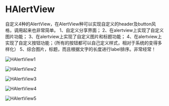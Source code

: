 HAlertView
==========

自定义4种的AlertView，在AlertView种可以实现自定义的header及button风格，调用起来也非常简单。
1、自定义分享界面；
2、在alertview上实现了自定义图片功能；
3、在alertview上实现了自定义图片和标题功能；
4、在alertview上实现了自定义按钮功能；（所有的按钮都可以自己定义样式，相对于系统的变得多样化）
5、综合图片，标题，而且根据文字的长度进行label排序。非常经常！

![HAlertView1](http://b178.photo.store.qq.com/psb?/V123fuoE13ecdf/x1VFRRIs3fNSELoxOhnwr0bfukrICEXcu8nRZnRoeGU!/b/dMD7J2qhEgAA&bo=4AFqA.ABagMFCSo!&rf=viewer_4)

![HAlertView2](http://a3.qpic.cn/psb?/V123fuoE13ecdf/mjI0vZDSanzoOy5vj6uRME7NFMYPs6nkNUS45lwxj3g!/b/dHwUvGpxEgAA&bo=4AFqA.ABagMFACM!&rf=viewer_4)

![HAlertView3](http://a3.qpic.cn/psb?/V123fuoE13ecdf/YeTJ7sZJwO8s6mT46iC6bDyCCSV9zHCdHnTCMsP4S2I!/b/dPkg6WhZGgAA&bo=4AFqA.ABagMFACM!&rf=viewer_4)

![HAlertView4](http://a3.qpic.cn/psb?/V123fuoE13ecdf/Tj2jSYq59VrVYSTQBt73Yf73tnDMKb7SK6l1FG8m0y0!/b/dGFB72j7GgAA&bo=4AFqA.ABagMFACM!&rf=viewer_4)

![HAlertView5](http://a2.qpic.cn/psb?/V123fuoE13ecdf/eDPS2bt8WhxwC1Qaz6lz5DZDgs8mUzqEIMkGCGAE6yE!/b/dKlrIGqSEgAA&bo=4AFqA.ABagMFACM!&rf=viewer_4)
